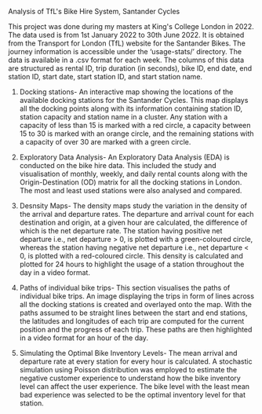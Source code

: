 Analysis of TfL's Bike Hire System, Santander Cycles 

This project was done during my masters at King's College London in 2022.
The data used is from 1st January 2022 to 30th June 2022. It is obtained from the Transport for London (TfL) website for the Santander Bikes. The journey information is accessible under the ‘usage-stats/’ directory. The data is available in a .csv format for each week. The columns of this data are structured as rental ID, trip duration (in seconds), bike ID, end date, end station ID, start date, start station ID, and start station name. 

1. Docking stations- An interactive map showing the locations of the available docking stations for the Santander Cycles. This map displays all the docking points along with its information containing station ID, station capacity and station name in a cluster. Any station with a capacity of less than 15 is marked with a red circle, a capacity between 15 to 30 is marked with an orange circle, and the remaining stations with a capacity of over 30 are marked with a green circle.

2. Exploratory Data Analysis- An Exploratory Data Analysis (EDA) is conducted on the bike hire data. This included the study and visualisation of monthly, weekly, and daily rental counts along with the Origin-Destination (OD) matrix for all the docking stations in London. The most and least used stations were also analysed and compared.

3. Desnsity Maps- The density maps study the variation in the density of the arrival and departure rates. The departure and arrival count for each destination and origin, at a given hour are calculated, the difference of which is the net departure rate. The station having positive net departure i.e., net departure > 0, is plotted with a green-coloured circle, whereas the station having negative net departure i.e., net departure < 0, is plotted with a red-coloured circle. This density is calculated and plotted for 24 hours to highlight the usage of a station throughout the day in a video format.

4. Paths of individual bike trips- This section visualises the paths of individual bike trips. An image displaying the trips in form of lines across all the docking stations is created and overlayed onto the map. With the paths assumed to be straight lines between the start and end stations, the latitudes and longitudes of each trip are computed for the current position and the progress of each trip. These paths are then highlighted in a video format for an hour of the day.

5. Simulating the Optimal Bike Inventory Levels- The mean arrival and departure rate at every station for every hour is calculated. A stochastic simulation using Poisson distribution was employed to estimate the negative customer experience to understand how the bike inventory level can affect the user experience. The bike level with the least mean bad experience was selected to be the optimal inventory level for that station.
